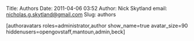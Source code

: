 Title: Authors
Date: 2011-04-06 03:52
Author: Nick Skytland
email: nicholas.g.skytland@gmail.com
Slug: authors

[authoravatars roles=administrator,author show\_name=true
avatar\_size=90 hiddenusers=opengovstaff,mantoun,admin,beck]
